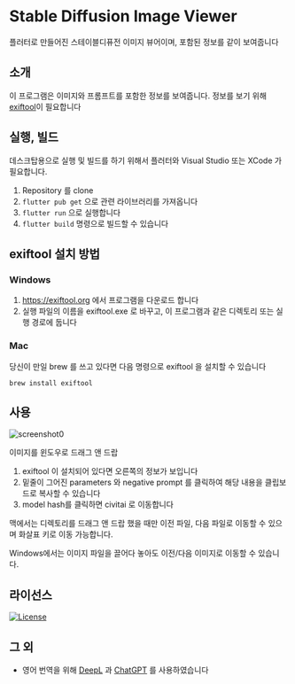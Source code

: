 # Stable Diffusion Image Viewer

플러터로 만들어진 스테이블디퓨전 이미지 뷰어이며, 포함된 정보를 같이 보여줍니다

## 소개

이 프로그램은 이미지와 프롬프트를 포함한 정보를 보여줍니다.
정보를 보기 위해 [exiftool](https://exiftool.org)이 필요합니다

## 실행, 빌드

데스크탑용으로 실행 및 빌드를 하기 위해서 플러터와 Visual Studio 또는 XCode 가 필요합니다.

1. Repository 를 clone
2. `flutter pub get` 으로 관련 라이브러리를 가져옵니다
3. `flutter run` 으로 실행합니다
4. `flutter build` 명령으로 빌드할 수 있습니다

## exiftool 설치 방법
### Windows
1. https://exiftool.org 에서 프로그램을 다운로드 합니다
2. 실행 파일의 이름을 exiftool.exe 로 바꾸고, 이 프로그램과 같은 디렉토리 또는 실행 경로에 둡니다

### Mac
당신이 만일 brew 를 쓰고 있다면 다음 명령으로 exiftool 을 설치할 수 있습니다

```brew install exiftool```

## 사용
![screenshot0](images/screenshot1.jpg)

이미지를 윈도우로 드래그 앤 드랍

1. exiftool 이 설치되어 있다면 오른쪽의 정보가 보입니다
2. 밑줄이 그어진 parameters 와 negative prompt 를 클릭하여 해당 내용을 클립보드로 복사할 수 있습니다
3. model hash를 클릭하면 civitai 로 이동합니다

맥에서는 디렉토리를 드래그 앤 드랍 했을 때만 이전 파일, 다음 파일로 이동할 수 있으며 화살표 키로 이동 가능합니다.

Windows에서는 이미지 파일을 끌어다 놓아도 이전/다음 이미지로 이동할 수 있습니다.

## 라이선스

[![License](https://img.shields.io/badge/License-BSD%202--Clause--"Simplified"-blue.svg)](LICENSE)

## 그 외

* 영어 번역을 위해 [DeepL](https://www.deepl.com/translator) 과 [ChatGPT](https://chat.openai.com) 를 사용하였습니다
